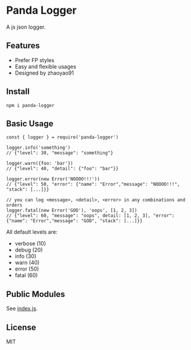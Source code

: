 # Panda Logger

A js json logger.

## Features

* Prefer FP styles
* Easy and flexible usages
* Designed by zhaoyao91

## Install

```
npm i panda-logger
```

## Basic Usage

```
const { logger } = require('panda-logger')

logger.info('something')
// {"level": 30, "message": "something"}

logger.warn({foo: 'bar'})
// {"level": 40, "detail": {"foo": "bar"}}

logger.error(new Error('NOOOO!!!'))
// {"level": 50, "error": {"name": "Error","message": "NOOOO!!!", "stack": [...]}}

// you can log <message>, <detail>, <error> in any combinations and orders
logger.fatal(new Error('GOD'), 'oops', [1, 2, 3])
// {"level": 60, "message": "oops", detail: [1, 2, 3], "error": {"name": "Error","message": "GOD", "stack": [...]}}
```

All default levels are:

* verbose (10)
* debug (20)
* info (30)
* warn (40)
* error (50)
* fatal (60)

## Public Modules

See [index.js](./index.js).

## License

MIT
